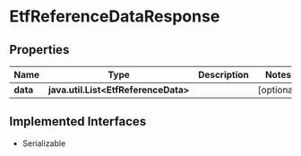 

# EtfReferenceDataResponse


## Properties

Name | Type | Description | Notes
------------ | ------------- | ------------- | -------------
**data** | **java.util.List&lt;EtfReferenceData&gt;** |  |  [optional]


## Implemented Interfaces

* Serializable


